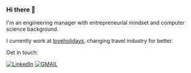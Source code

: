 ### Hi there 👋

I'm an engineering manager with entrepreneurial mindset and computer science background.

I currently work at [loveholidays](https://tech.loveholidays.com/), changing travel industry for better.

Get in touch:

[![LinkedIn](https://img.shields.io/badge/LinkedIn-0077B5?style=for-the-badge&logo=linkedin&logoColor=white)](https://www.linkedin.com/in/igornaumov/) [![GMAIL](https://img.shields.io/badge/Gmail-D14836?style=for-the-badge&logo=gmail&logoColor=white)](mailto:igor.naumov.17@gmail.com)
